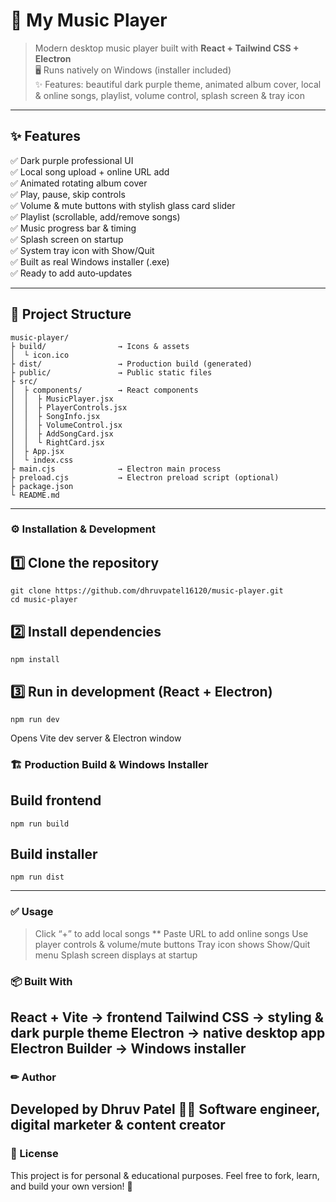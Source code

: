 # 🎵 My Music Player

> Modern desktop music player built with **React + Tailwind CSS + Electron**  
> 🖥 Runs natively on Windows (installer included)  
> ✨ Features: beautiful dark purple theme, animated album cover, local & online songs, playlist, volume control, splash screen & tray icon

---

## ✨ Features
✅ Dark purple professional UI  
✅ Local song upload + online URL add  
✅ Animated rotating album cover  
✅ Play, pause, skip controls  
✅ Volume & mute buttons with stylish glass card slider  
✅ Playlist (scrollable, add/remove songs)  
✅ Music progress bar & timing  
✅ Splash screen on startup  
✅ System tray icon with Show/Quit  
✅ Built as real Windows installer (.exe)  
✅ Ready to add auto‑updates

---

## 📂 Project Structure
```plaintext
music-player/
├ build/                → Icons & assets
│  └ icon.ico
├ dist/                 → Production build (generated)
├ public/               → Public static files
├ src/
│  ├ components/        → React components
│  │  ├ MusicPlayer.jsx
│  │  ├ PlayerControls.jsx
│  │  ├ SongInfo.jsx
│  │  ├ VolumeControl.jsx
│  │  ├ AddSongCard.jsx
│  │  └ RightCard.jsx
│  ├ App.jsx
│  └ index.css
├ main.cjs              → Electron main process
├ preload.cjs           → Electron preload script (optional)
├ package.json
└ README.md
```
---

### ⚙ Installation & Development
## 1️⃣ Clone the repository
```
git clone https://github.com/dhruvpatel16120/music-player.git
cd music-player
```
## 2️⃣ Install dependencies
```
npm install
```

## 3️⃣ Run in development (React + Electron)

```
npm run dev
```

Opens Vite dev server & Electron window

### 🏗 Production Build & Windows Installer
## Build frontend
```
npm run build
```
## Build installer
```
npm run dist
```
---
### ✅ Usage
>Click “+” to add local songs **
>Paste URL to add online songs
>Use player controls & volume/mute buttons
>Tray icon shows Show/Quit menu
>Splash screen displays at startup

### 📦 Built With

React + Vite → frontend
Tailwind CSS → styling & dark purple theme
Electron → native desktop app
Electron Builder → Windows installer
---

### ✏ Author
Developed by Dhruv Patel
🧑‍💻 Software engineer, digital marketer & content creator
---

### 📄 License
This project is for personal & educational purposes.
Feel free to fork, learn, and build your own version! 🎵
